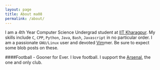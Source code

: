 ```yaml
---
layout: page
title: About ma08
permalink: /about/
---
```

I am a 4th Year Computer Science Undergrad student at [IIT Kharagpur](http://www.iitkgp.ac.in/).
My skills include `C`, `CPP`, `Python`, `Java`, `Bash`, `Javascript` in no particular order.
I am a passionate `GNU/Linux` user and devoted [Vim](http://www.vim.org/)mer. Be sure to expect some blob posts on these.

####Football - Gooner for Ever.
I love football. I support the [Arsenal](http://arsenal.com), the one and only club.  
